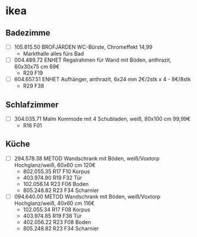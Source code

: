 # ikea

## Badezimme

- [ ] 105.815.50 BROFJÄRDEN WC-Bürste, Chromeffekt 14,99
  - Markthalle alles fürs Bad
- [ ] 004.489.72 ENHET Regalrahmen für Wand mit Böden, anthrazit, 60x30x75 cm  69€
  - R29 F19
- [ ] 604.657.51 ENHET Aufhänger, anthrazit, 6x24 mm 2€/2stk x 4 - 8€/8stk
  - R29 F38

## Schlafzimmer

- [ ] 304.035.71 Malm Kommode mit 4 Schubladen, weiß, 80x100 cm 99,99€
  - R16 F01

## Küche

- [ ] 294.578.38 METOD Wandschrank mit Böden, weiß/Voxtorp Hochglanz/weiß, 60x60 cm 120€
  - 802.055.35 R17 F10 Korpus
  - 403.974.90 R19 F32 Tür
  - 102.056.14 R23 F06 Boden
  - 805.248.82 R23 F34 Scharnier
- [ ] 094.640.00 METOD Wandschrank mit Böden, weiß/Voxtorp Hochglanz/weiß, 40x60 cm 116€
  - 102.055.34 R17 F08 Korpus
  - 403.974.85 R19 F36 Tür
  - 402.056.22 R23 F08 Boden
  - 805.248.82 R23 F34 Scharnier

